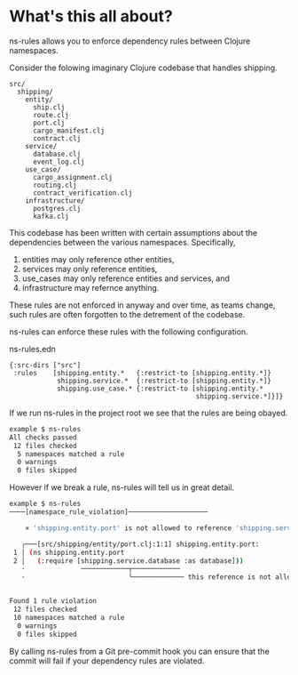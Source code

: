 # What's this all about?

ns-rules allows you to enforce dependency rules between Clojure namespaces.

Consider the folowing imaginary Clojure codebase that handles shipping.

```
src/
  shipping/
    entity/
      ship.clj
      route.clj
      port.clj
      cargo_manifest.clj
      contract.clj
    service/
      database.clj
      event_log.clj
    use_case/
      cargo_assignment.clj
      routing.clj
      contract_verification.clj
    infrastructure/
      postgres.clj
      kafka.clj
```

This codebase has been written with certain assumptions about the dependencies
between the various namespaces. Specifically,

1. entities may only reference other entities,
1. services may only reference entities,
1. use_cases may only reference entities and services, and
1. infrastructure may refernce anything.

These rules are not enforced in anyway and over time, as teams change, such
rules are often forgotten to the detrement of the codebase.

ns-rules can enforce these rules with the following configuration.

ns-rules.edn
```edn
{:src-dirs ["src"]
 :rules    [shipping.entity.*   {:restrict-to [shipping.entity.*]}
            shipping.service.*  {:restrict-to [shipping.entity.*]}
            shipping.use_case.* {:restrict-to [shipping.entity.*
                                               shipping.service.*]}]}
``` 

If we run ns-rules in the project root we see that the rules are being obayed.

```bash
example $ ns-rules 
All checks passed
 12 files checked
  5 namespaces matched a rule
  0 warnings
  0 files skipped
```

However if we break a rule, ns-rules will tell us in great detail.

```bash
example $ ns-rules
────[namespace_rule_violation]────────────────────

    × 'shipping.entity.port' is not allowed to reference 'shipping.service.database'

   ╭───[src/shipping/entity/port.clj:1:1] shipping.entity.port:
 1 │ (ns shipping.entity.port
 2 │   (:require [shipping.service.database :as database]))
   ·              ────────────┬────────────
   ·                          ╰───────────── this reference is not allowed


Found 1 rule violation
 12 files checked
 10 namespaces matched a rule
  0 warnings
  0 files skipped
```

By calling ns-rules from a Git pre-commit hook you can ensure that the commit
will fail if your dependency rules are violated.